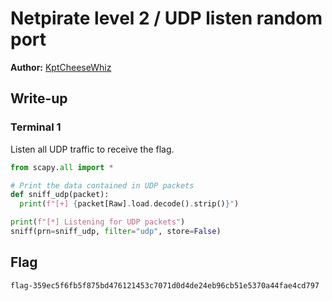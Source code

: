 # Netpirate level 2 / UDP listen random port

**Author:** [KptCheeseWhiz](https://github.com/KptCheeseWhiz)

## Write-up

### Terminal 1

Listen all UDP traffic to receive the flag.

```python
from scapy.all import *

# Print the data contained in UDP packets
def sniff_udp(packet):
  print(f"[+] {packet[Raw].load.decode().strip()}")

print(f"[*] Listening for UDP packets")
sniff(prn=sniff_udp, filter="udp", store=False)
```

## Flag

`flag-359ec5f6fb5f875bd476121453c7071d0d4de24eb96cb51e5370a44fae4cd797`
